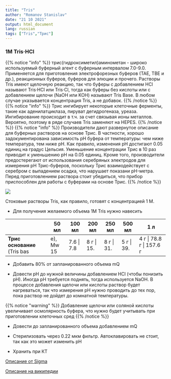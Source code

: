 ```yaml
---
title: "Tris"
author: "Romanov Stanislav"
date: "21 10 2021"
output: html_document
lang: russian
tags: ["Tris","Трис"]
---
```


### 1M Tris·HCl

{{% notice "info" %}}
трис(гидроксиметил)аминометан - широко используемый буферный агент с буферным интервалом 7.0-9.0. Применяется для приготовления электрофорезных буферов (ТАЕ, ТBЕ и др.), реакционных буферов, буферов для элюции и прочего. Растворы Tris имеют щелочную реакцию, так что буферы с добавлением HCl называют Tris·HCl или Tris·Cl, тогда как буферы без кислоты или с добавлением щелочи (NaOH или KOH) называют Tris Base. В любом случае указывается концентрация Tris, а не добавок.
{{% /notice %}}
{{% notice "info" %}}
Трис ингибирует некоторые клеточные ферменты, такие как аденилатциклаза, пируват дегидрогеназа, уреаза. Ингибирование происходит в т.ч. за счет связывая ионы металлов. Вероятно, поэтому в ряде случаев Tris заменяют на HEPES.
{{% /notice %}}
{{% notice "info" %}}
Производители дают развернутое описание для буферных растворов на основе Трис. В частности, хорошо задокументирована зависимость pH буфера от температуры: чем ниже температура, тем ниже pH. Как правило, изменения pH достигают 0.05 единиц на градус Цельсия. Уменьшение концентрации Трис в 10 раз приводит к уменьшению pH на 0.05 единиц.  Кроме того, производители предостерегают от использования серебряных электродов для измерения pH Трис-буферов, поскольку Трис взаимодействует с серебром с выпадением осадка, что нарушает показани pH-метра. Перед приготовлением раствора стоит убедиться, что прибор приспособлен для работы с буферами на основе Трис.
{{% /notice %}}

![](https://upload.wikimedia.org/wikipedia/commons/8/85/Tris.png?classes=shadow&width=10pc)

Стоковые растворы Tris, как правило, готовят с концентрацией 1 M.

-   Для получения желаемого объема 1М Tris нужно навесить

|                              | 50 мл     | 100 мл     | 200 мл     | 250 мл     | 500 мл     | 1 л                      |
|------------------------------|-----------|------------|------------|------------|------------|--------------------------|
| **Трис основание** (Tris bas | e), Mw 15 | 7.6 \| 7.8 | 8 г \| 15. | 8 г \| 31. | 5 г \| 39. | 4 г \| 78.8 г \| 157.6 г |

-   Добавить 80% от запланированного объема mQ

-   Довести pH до нужной величины добавлением HCl (чтобы понизить pH). Иногда pH требуется поднять, тогда используется NaOH. В процессе добавления щелочи или кислоты раствор будет нагреваться, так что измерения pH нужно проводить до тех пор, пока раствор не дойдет до комнатной температуры.

{{% notice "warning" %}}
Добавление щелочи или соляной кислоты увеличивает осмолярность буфера, что нужно будет учитывать при приготовлении клеточных сред
{{% /notice %}}

-   Довести до запланированного объема добавлением mQ

-   Стерилизовать через 0.22 мкм фильтр. Автоклавировать не стоит, так как это может изменить pH

-   Хранить при КТ

[Описание от Sigma](https://www.sigmaaldrich.com/deepweb/assets/sigmaaldrich/product/documents/301/225/106bbul.pdf)

[Описание на википедии](https://en.wikipedia.org/wiki/Tris)
